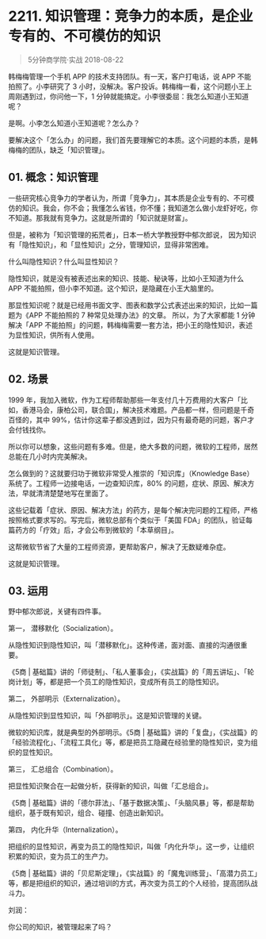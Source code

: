 # 2211. 知识管理：竞争力的本质，是企业专有的、不可模仿的知识
> 5分钟商学院·实战
2018-08-22

韩梅梅管理一个手机 APP 的技术支持团队。有一天，客户打电话，说 APP 不能拍照了。小李研究了 3 小时，没解决。客户投诉。韩梅梅一看，这个问题小王上周刚遇到过，你问他一下，1 分钟就能搞定。小李很委屈：我怎么知道小王知道呢？

是啊。小李怎么知道小王知道呢？怎么办？

要解决这个「怎么办」的问题，我们首先要理解它的本质。这个问题的本质，是韩梅梅的团队，缺乏「知识管理」。

## 01. 概念：知识管理

一些研究核心竞争力的学者认为，所谓「竞争力」，其本质是企业专有的、不可模仿的知识。我会，你不会；我懂怎么省钱，你不懂；我知道怎么做小龙虾好吃，你不知道。那我就有竞争力。这就是所谓的「知识就是财富」。

但是，被称为「知识管理的拓荒者」，日本一桥大学教授野中郁次郎说， 因为知识有「隐性知识」，和「显性知识」之分，管理知识，显得非常困难。

什么叫隐性知识？什么叫显性知识？

隐性知识，就是没有被表述出来的知识、技能、秘诀等，比如小王知道为什么 APP 不能拍照，但小李不知道。这个知识，是隐藏在小王大脑里的。

那显性知识呢？就是已经用书面文字、图表和数学公式表述出来的知识，比如一篇题为《APP 不能拍照的 7 种常见处理办法》的文章。
所以，为了大家都能 1 分钟解决「APP 不能拍照」的问题，韩梅梅需要一套方法，把小王的隐性知识，表述为显性知识，供所有人使用。

这就是知识管理。

## 02. 场景

1999 年，我加入微软，作为工程师帮助那些一年支付几十万费用的大客户「比如，香港马会，康柏公司，联合国」，解决技术难题。产品都一样，但问题是千奇百怪的，其中 99%，估计你这辈子都没遇到过，因为只有最奇葩的问题，客户才会付钱找你。

所以你可以想象，这些问题有多难。但是，绝大多数的问题，微软的工程师，居然总能在几小时内完美解决。

怎么做到的？这就要归功于微软非常受人推崇的「知识库」（Knowledge Base）系统了。工程师一边接电话，一边查知识库，80% 的问题，症状、原因、解决方法，早就清清楚楚地写在里面了。

这些记载着「症状、原因、解决方法」的药方，是每个解决完问题的工程师，严格按照格式要求写的。写完后，微软总部有个类似于「美国 FDA」的团队，验证每篇药方的「疗效」后，才会公布到微软的「本草纲目」。

这帮微软节省了大量的工程师资源，更帮助客户，解决了无数疑难杂症。

这就是知识管理。

## 03. 运用

野中郁次郎说，关键有四件事。

第一， 潜移默化（Socialization）。

从隐性知识到隐性知识，叫「潜移默化」。这种传递，面对面、直接的沟通很重要。

《5商 | 基础篇》讲的「师徒制」、「私人董事会」，《实战篇》的「周五讲坛」、「轮岗计划」等，都是把一个员工的隐性知识，变成所有员工的隐性知识。

第二， 外部明示（Externalization）。

从隐性知识到显性知识，叫「外部明示」。这是知识管理的关键。

微软的知识库，就是典型的外部明示。《5商 | 基础篇》讲的「复盘」，《实战篇》的「经验流程化」、「流程工具化」等，都是把员工隐藏在经验里的隐性知识，变为组织的显性知识。

第三， 汇总组合（Combination）。

把显性知识聚合在一起做分析，获得新的知识，叫做「汇总组合」。

《5商 | 基础篇》讲的「德尔菲法」、「基于数据决策」、「头脑风暴」等，都是帮助组织，基于既有知识，组合、碰撞、创造出新知识。

第四， 内化升华（Internalization）。

把组织的显性知识，再变为员工的隐性知识，叫做「内化升华」。这一步，让组织积累的知识，变为员工的生产力。

《5商 | 基础篇》讲的「贝尼斯定理」，《实战篇》的「魔鬼训练营」、「高潜力员工」等，都是把组织的知识，通过培训的方式，再次变为员工的个人经验，提高团队战斗力。

刘润：

你公司的知识，被管理起来了吗？



